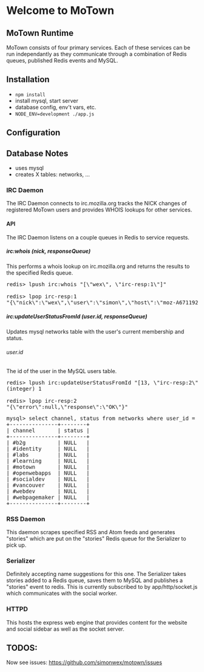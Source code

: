 # Welcome to MoTown

## MoTown Runtime

MoTown consists of four primary services. Each of these services can be 
run independantly as they communicate through a combination of Redis
queues, published Redis events and MySQL.

## Installation

* `npm install`
* install mysql, start server
* database config, env't vars, etc.
* `NODE_ENV=development ./app.js`

## Configuration

## Database Notes

* uses mysql
* creates X tables: networks, ...



### IRC Daemon

The IRC Daemon connects to irc.mozilla.org tracks the NICK changes of 
registered MoTown users and provides WHOIS lookups for other services.

#### API

The IRC Daemon listens on a couple queues in Redis to service requests.

##### irc:whois (nick, responseQueue)

This performs a whois lookup on irc.mozilla.org and returns the results 
to the specified Redis queue.

<pre>
redis> lpush irc:whois "[\"wex\", \"irc-resp:1\"]"

redis> lpop irc-resp:1
"{\"nick\":\"wex\",\"user\":\"simon\",\"host\":\"moz-A6711922.bchsia.telus.net\",\"realname\":\"Simon Wex\",\"channels\":[\"#motown\",\"#b2g\",\"#vancouver\",\"#webdev\",\"#webpagemaker\",\"#socialdev\",\"#identity\",\"#learning\",\"#openwebapps\",\"#labs\"],\"server\":\"concrete.mozilla.org\",\"serverinfo\":\"Phoenix, Arizona, USA\",\"idle\":\"2763\"}"
</pre>

##### irc:updateUserStatusFromId (user.id, responseQueue)

Updates mysql networks table with the user's current membership and status.

###### user.id

The id of the user in the MySQL users table.

<pre>
redis> lpush irc:updateUserStatusFromId "[13, \"irc-resp:2\"]"
(integer) 1

redis> lpop irc-resp:2
"{\"error\":null,\"response\":\"OK\"}"
</pre>

<pre>
mysql> select channel, status from networks where user_id = 13;
+---------------+--------+
| channel       | status |
+---------------+--------+
| #b2g          | NULL   |
| #identity     | NULL   |
| #labs         | NULL   |
| #learning     | NULL   |
| #motown       | NULL   |
| #openwebapps  | NULL   |
| #socialdev    | NULL   |
| #vancouver    | NULL   |
| #webdev       | NULL   |
| #webpagemaker | NULL   |
+---------------+--------+
</pre>


### RSS Daemon

This daemon scrapes specified RSS and Atom feeds and generates "stories"
which are put on the "stories" Redis queue for the Serializer to pick up.

### Serializer

Definitely accepting name suggestions for this one. The Serializer takes 
stories added to a Redis queue, saves them to MySQL and publishes a "stories"
event to redis. This is currently subscribed to by app/http/socket.js which 
communicates with the social worker.

### HTTPD

This hosts the express web engine that provides content for the website and 
social sidebar as well as the socket server.

## TODOS:

Now see issues: https://github.com/simonwex/motown/issues
